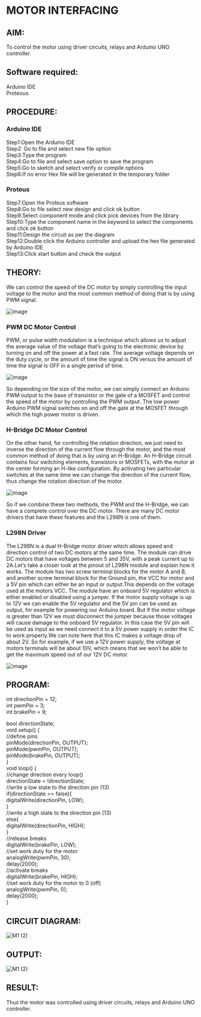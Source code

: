# MOTOR INTERFACING
## AIM:
To control the motor using driver circuits, relays and Arduino UNO controller.
## Software required:
Arduino IDE </br>
Proteous
## PROCEDURE:
### Arduino IDE
Step1:Open the Arduino IDE </br>
Step2: Go to file and select new file option </br>
Step3:Type the program </br>
Step4:Go to file and select save option to save the program </br>
Step5:Go to sketch and select verify or compile options </br>
Step6:If no error Hex file will be generated in the temporary folder </br>
### Proteus
Step7:Open the Proteus software </br>
Step8:Go to file select new design and click ok button </br>
Step9:Select component mode and click pick devices from the library </br>
Step10:Type the component name in the keyword to select the components and click ok button </br>
Step11:Design the circuit as per the diagram </br>
Step12:Double click the Arduino controller and upload the hex file generated by Arduino IDE </br>
Step13:Click start button and check the output
## THEORY:

We can control the speed of the DC motor by simply controlling the input voltage to the motor and the most common method of doing that is by using PWM signal.

![image](https://user-images.githubusercontent.com/71547910/235333428-6ea2d3a7-3e8d-4b5d-a7cc-9fa19a3e5a91.png)

### PWM DC Motor Control

PWM, or pulse width modulation is a technique which allows us to adjust the average value of the voltage that’s going to the electronic device by turning on and off the power at a fast rate. The average voltage depends on the duty cycle, or the amount of time the signal is ON versus the amount of time the signal is OFF in a single period of time.

![image](https://user-images.githubusercontent.com/71547910/235333450-351b851a-9b23-43fb-bec4-ad9a779e4fcf.png)

So depending on the size of the motor, we can simply connect an Arduino PWM output to the base of transistor or the gate of a MOSFET and control the speed of the motor by controlling the PWM output. The low power Arduino PWM signal switches on and off the gate at the MOSFET through which the high power motor is driven.

### H-Bridge DC Motor Control

On the other hand, for controlling the rotation direction, we just need to inverse the direction of the current flow through the motor, and the most common method of doing that is by using an H-Bridge. An H-Bridge circuit contains four switching elements, transistors or MOSFETs, with the motor at the center forming an H-like configuration. By activating two particular switches at the same time we can change the direction of the current flow, thus change the rotation direction of the motor.

![image](https://user-images.githubusercontent.com/71547910/235333489-ff173dfb-e8e7-46a5-ba81-40207c97b842.png)

So if we combine these two methods, the PWM and the H-Bridge, we can have a complete control over the DC motor. There are many DC motor drivers that have these features and the L298N is one of them.

### L298N Driver

The L298N is a dual H-Bridge motor driver which allows speed and direction control of two DC motors at the same time. The module can drive DC motors that have voltages between 5 and 35V, with a peak current up to 2A.Let’s take a closer look at the pinout of L298N module and explain how it works. The module has two screw terminal blocks for the motor A and B, and another screw terminal block for the Ground pin, the VCC for motor and a 5V pin which can either be an input or output.This depends on the voltage used at the motors VCC. The module have an onboard 5V regulator which is either enabled or disabled using a jumper. If the motor supply voltage is up to 12V we can enable the 5V regulator and the 5V pin can be used as output, for example for powering our Arduino board. But if the motor voltage is greater than 12V we must disconnect the jumper because those voltages will cause damage to the onboard 5V regulator. In this case the 5V pin will be used as input as we need connect it to a 5V power supply in order the IC to work properly.We can note here that this IC makes a voltage drop of about 2V. So for example, if we use a 12V power supply, the voltage at motors terminals will be about 10V, which means that we won’t be able to get the maximum speed out of our 12V DC motor.

![image](https://user-images.githubusercontent.com/71547910/235333546-0cfa7d3a-24a4-483b-bbef-b78fcaa05670.png)





## PROGRAM:
int directionPin = 12; </br>
int pwmPin = 3; </br>
int brakePin = 9;</br>
 
 bool directionState; </br>
 void setup() {</br>
 //define pins</br>
 pinMode(directionPin, OUTPUT); </br>
 pinMode(pwmPin, OUTPUT); </br>
 pinMode(brakePin, OUTPUT); </br>
 }</br>
 void loop() {</br>
 //change direction every loop()</br>
 directionState = !directionState; </br>
 //write a low state to the direction pin (13)</br>
 if(directionState == false){</br>
 digitalWrite(directionPin, LOW);</br>
 }</br>
 //write a high state to the direction pin (13)</br>
 else{ </br>
 digitalWrite(directionPin, HIGH);</br> 
 }</br>
 //release breaks</br>
 digitalWrite(brakePin, LOW);</br>
 //set work duty for the motor</br>
 analogWrite(pwmPin, 30);</br>
 delay(2000); </br>
 //activate breaks </br>
 digitalWrite(brakePin, HIGH);</br>
 //set work duty for the motor to 0 (off)</br>
 analogWrite(pwmPin, 0);</br>
 delay(2000);</br>
}</br>
## CIRCUIT DIAGRAM:

![M1 (2)](https://user-images.githubusercontent.com/132778872/236640613-9a3c396f-5236-4dc1-90ec-30c188ffaca0.jpeg)

## OUTPUT:
![M1 (2)](https://user-images.githubusercontent.com/132778872/236640617-6f9b3480-3be0-4627-8799-624d4e4e4fa0.jpeg)

## RESULT:
Thus the motor was controlled using driver circuits, relays and Arduino UNO controller.
